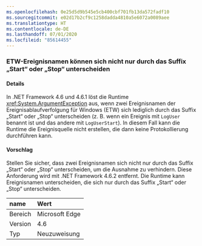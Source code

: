 ```yaml
---
ms.openlocfilehash: 0e25d5d9b545e5cb400cbf701fb13da572fadf10
ms.sourcegitcommit: e02d17b2cf9c1258dadda4810a5e6072a0089aee
ms.translationtype: HT
ms.contentlocale: de-DE
ms.lasthandoff: 07/01/2020
ms.locfileid: "85614455"
---
```

### <a name="etw-event-names-cannot-differ-only-by-a-start-or-stop-suffix"></a>ETW-Ereignisnamen können sich nicht nur durch das Suffix „Start“ oder „Stop“ unterscheiden

#### <a name="details"></a>Details

In .NET Framework 4.6 und 4.6.1 löst die Runtime <xref:System.ArgumentException> aus, wenn zwei Ereignisnamen der Ereignisablaufverfolgung für Windows (ETW) sich lediglich durch das Suffix „Start“ oder „Stop“ unterscheiden (z. B. wenn ein Ereignis mit `LogUser` benannt ist und das andere mit `LogUserStart`). In diesem Fall kann die Runtime die Ereignisquelle nicht erstellen, die dann keine Protokollierung durchführen kann.

#### <a name="suggestion"></a>Vorschlag

Stellen Sie sicher, dass zwei Ereignisnamen sich nicht nur durch das Suffix „Start“ oder „Stop“ unterscheiden, um die Ausnahme zu verhindern. Diese Anforderung wird mit .NET Framework 4.6.2 entfernt. Die Runtime kann Ereignisnamen unterscheiden, die sich nur durch das Suffix „Start“ oder „Stop“ unterscheiden.

| name    | Wert       |
|:--------|:------------|
| Bereich   | Microsoft Edge        |
| Version | 4.6         |
| Typ    | Neuzuweisung |
